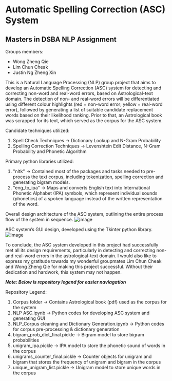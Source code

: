# Automatic Spelling Correction (ASC) System
## Masters in DSBA NLP Assignment 

Groups members:
- Wong Zheng Qie
- Lim Chun Cheak
- Justin Ng Zheng Xin

This is a Natural Language Processing (NLP) group project that aims to develop an Automatic Spelling Correction (ASC) system for detecting and correcting non-word and real-word errors, based on Astrological-text domain. The detection of non- and real-word errors will be differentiated using different colour highlights (red = non-word error; yellow = real-word error), followed by generating a list of suitable candidate replacement words based on their likelihood ranking. Prior to that, an Astrological book was scrapped for its text, which served as the corpus for the ASC system.

Candidate techniques utilized:
1. Spell Check Techniques -> Dictionary Lookup and N-Gram Probability
2. Spelling Correction Techniques -> Levenshtein Edit Distance, N-Gram Probability and Phonetic Algorithm

Primary python libraries utilized:
1. "nltk" -> Contained most of the packages and tasks needed to pre-process the text corpus, including tokenization, spelling correction and generating bigram models.
2. "eng_to_ipa" ->  Maps and converts English text into International Phonetic Alphabet (IPA) symbols, which represent individual sounds (phonetics) of a spoken language instead of the written representation of the word. 


Overall design architecture of the ASC system, outlining the entire process flow of the system in sequence.
![image](https://github.com/justin950717/Spell_Checker_and_Correction_System/assets/95216403/286395e2-56cd-4ea6-bbff-ad5d88e4ae09)


ASC system’s GUI design, developed using the Tkinter python library.
![image](https://github.com/justin950717/Spell_Checker_and_Correction_System/assets/95216403/6c036054-8826-4d56-a315-0b69ee3e13b4)


To conclude, the ASC system developed in this project had successfully met all its design requirements, particularly in detecting and correcting non- and real-word errors in the astrological-text domain. I would also like to express my gratitude towards my wonderful groupmates Lim Chun Cheak and Wong Zheng Qie for making this project successful. Without their dedication and hardwork, this system may not happen.


***Note: Below is repository legend for easier naviagation***

Repository Legend:
1. Corpus folder -> Contains Astrological book (pdf) used as the corpus for the system
2. NLP ASC.ipynb -> Python codes for developing ASC system and generating GUI
3. NLP_Corpus cleaning and Dictionary Generation.ipynb -> Python codes for corpus pre-processing & dictionary generation
4. bigram_prob_dict_final.pickle -> Bigram model to store bigram probabilities
5. unigram_ipa.pickle -> IPA model to store the phonetic sound of words in the corpus
6. unigrams_counter_final.pickle -> Counter objects for unigram and bigram that stores the frequency of unigram and bigram in the corpus
7. unique_unigram_list.pickle -> Unigram model to store unique words in the corpus
